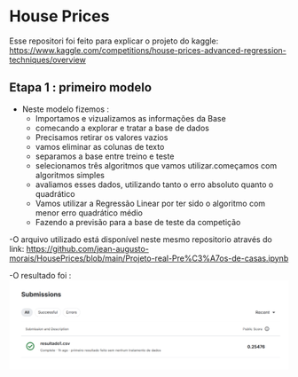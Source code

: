 
# House Prices

Esse repositori foi feito para explicar o projeto do kaggle:
https://www.kaggle.com/competitions/house-prices-advanced-regression-techniques/overview

## Etapa 1 : primeiro modelo
- Neste modelo fizemos :
  * Importamos e vizualizamos as informações da Base
  * comecando a explorar e tratar a base de dados
  * Precisamos retirar os valores vazios
  * vamos eliminar as colunas de texto
  * separamos a base entre treino e teste
  * selecionamos três algoritmos que vamos utilizar.começamos com algoritmos simples
  * avaliamos esses dados, utilizando tanto o erro absoluto quanto o quadrático
  * Vamos utilizar a Regressão Linear por ter sido o algoritmo com menor erro quadrático médio
  * Fazendo a previsão para a base de teste da competição


-O arquivo utilizado está disponível neste mesmo repositorio através do link:
https://github.com/jean-augusto-morais/HousePrices/blob/main/Projeto-real-Pre%C3%A7os-de-casas.ipynb


-O resultado foi :
<img src="https://github.com/jean-augusto-morais/HousePrices/blob/main/imagens/image.png" />
